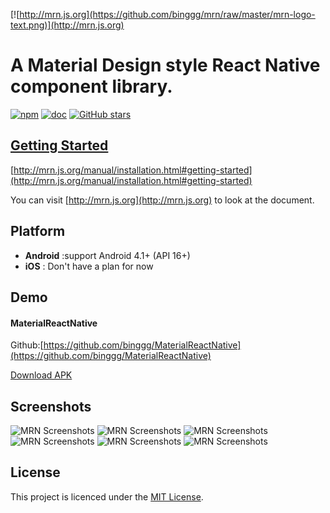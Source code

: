 [![http://mrn.js.org](https://github.com/binggg/mrn/raw/master/mrn-logo-text.png)](http://mrn.js.org)
# A Material Design style React Native component library.

[![npm](https://img.shields.io/npm/v/mrn.svg?style=plastic)](https://www.npmjs.com/package/mrn)
[![doc](http://mrn.js.org/badge.svg)](http://mrn.js.org)
[![GitHub stars](https://img.shields.io/github/stars/binggg/mrn.svg?style=social&label=Star)](https://github.com/binggg/mrn)

## [Getting Started](http://mrn.js.org/manual/installation.html#getting-started)

[http://mrn.js.org/manual/installation.html#getting-started](http://mrn.js.org/manual/installation.html#getting-started)

You can visit [http://mrn.js.org](http://mrn.js.org) to look at the document.

## Platform

- **Android** :support Android 4.1+ (API 16+)
- **iOS** : Don't have a plan for now

## Demo 

#### MaterialReactNative
 
Github:[https://github.com/binggg/MaterialReactNative](https://github.com/binggg/MaterialReactNative)

[Download APK](https://github.com/binggg/MaterialReactNative/raw/master/android/app/build/outputs/apk/app-release.apk)

## Screenshots

![MRN Screenshots](http://mrn.js.org/user/image/Feature1.png)
![MRN Screenshots](http://mrn.js.org/user/image/Feature2.png)
![MRN Screenshots](http://mrn.js.org/user/image/Feature3.png)
![MRN Screenshots](http://mrn.js.org/user/image/Feature4.png)
![MRN Screenshots](http://mrn.js.org/user/image/Feature5.png)
![MRN Screenshots](http://mrn.js.org/user/image/Feature6.png)

## License

This project is licenced under the [MIT License](http://opensource.org/licenses/mit-license.html).

